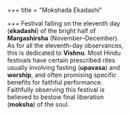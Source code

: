 +++
title = "Mokshada Ekadashi"

+++
Festival falling on the eleventh day  
(**ekadashi**) of the bright half of  
**Margashirsha** (November–December).  
As for all the eleventh-day observances,  
this is dedicated to **Vishnu**. Most Hindu  
festivals have certain prescribed rites  
usually involving fasting (**upavasa**) and  
**worship**, and often promising specific  
benefits for faithful performance.  
Faithfully observing this festival is  
believed to bestow final liberation  
(**moksha**) of the soul.